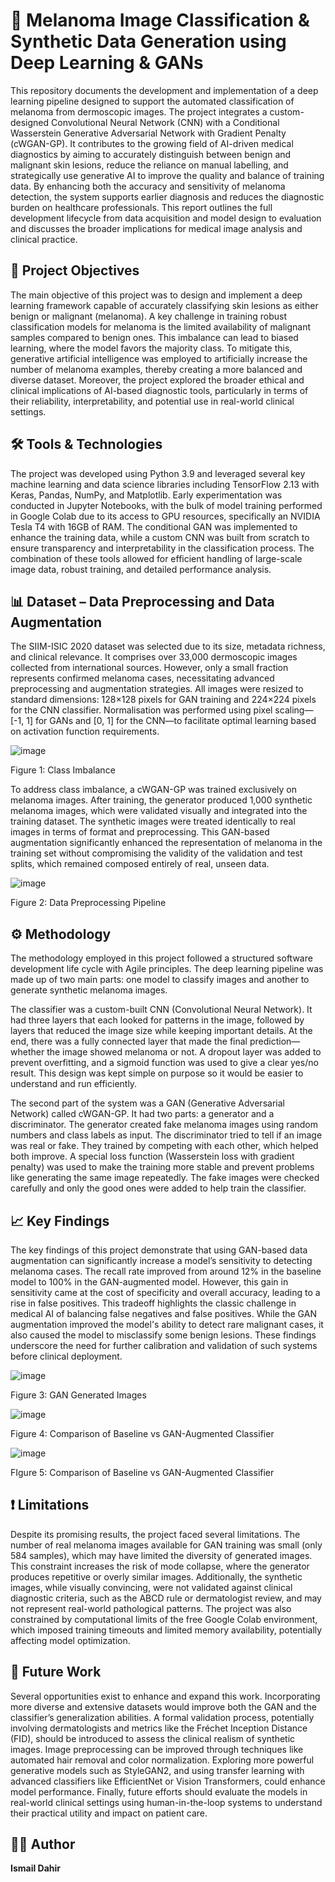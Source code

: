 # 🧠 Melanoma Image Classification & Synthetic Data Generation using Deep Learning & GANs


This repository documents the development and implementation of a deep learning pipeline designed to support the automated classification of melanoma from dermoscopic images. The project integrates a custom-designed Convolutional Neural Network (CNN) with a Conditional Wasserstein Generative Adversarial Network with Gradient Penalty (cWGAN-GP). It contributes to the growing field of AI-driven medical diagnostics by aiming to accurately distinguish between benign and malignant skin lesions, reduce the reliance on manual labelling, and strategically use generative AI to improve the quality and balance of training data. By enhancing both the accuracy and sensitivity of melanoma detection, the system supports earlier diagnosis and reduces the diagnostic burden on healthcare professionals. This report outlines the full development lifecycle from data acquisition and model design to evaluation and discusses the broader implications for medical image analysis and clinical practice.

## 📌 Project Objectives

The main objective of this project was to design and implement a deep learning framework capable of accurately classifying skin lesions as either benign or malignant (melanoma). A key challenge in training robust classification models for melanoma is the limited availability of malignant samples compared to benign ones. This imbalance can lead to biased learning, where the model favors the majority class. To mitigate this, generative artificial intelligence was employed to artificially increase the number of melanoma examples, thereby creating a more balanced and diverse dataset. Moreover, the project explored the broader ethical and clinical implications of AI-based diagnostic tools, particularly in terms of their reliability, interpretability, and potential use in real-world clinical settings.


## 🛠️ Tools & Technologies

The project was developed using Python 3.9 and leveraged several key machine learning and data science libraries including TensorFlow 2.13 with Keras, Pandas, NumPy, and Matplotlib. Early experimentation was conducted in Jupyter Notebooks, with the bulk of model training performed in Google Colab due to its access to GPU resources, specifically an NVIDIA Tesla T4 with 16GB of RAM. The conditional GAN was implemented to enhance the training data, while a custom CNN was built from scratch to ensure transparency and interpretability in the classification process. The combination of these tools allowed for efficient handling of large-scale image data, robust training, and detailed performance analysis.

## 📊 Dataset – Data Preprocessing and Data Augmentation
The SIIM-ISIC 2020 dataset was selected due to its size, metadata richness, and clinical relevance. It comprises over 33,000 dermoscopic images collected from international sources. However, only a small fraction represents confirmed melanoma cases, necessitating advanced preprocessing and augmentation strategies. All images were resized to standard dimensions: 128×128 pixels for GAN training and 224×224 pixels for the CNN classifier. Normalisation was performed using pixel scaling—[-1, 1] for GANs and [0, 1] for the CNN—to facilitate optimal learning based on activation function requirements.

![image](https://github.com/user-attachments/assets/82b5c5b5-f0c6-4690-85ec-1a48a51d79b4)

Figure 1: Class Imbalance

To address class imbalance, a cWGAN-GP was trained exclusively on melanoma images. After training, the generator produced 1,000 synthetic melanoma images, which were validated visually and integrated into the training dataset. The synthetic images were treated identically to real images in terms of format and preprocessing. This GAN-based augmentation significantly enhanced the representation of melanoma in the training set without compromising the validity of the validation and test splits, which remained composed entirely of real, unseen data.


![image](https://github.com/user-attachments/assets/b61dbc04-cf4a-4e7c-a8ae-a9b4aac6670d)

Figure 2: Data Preprocessing Pipeline

## ⚙️ Methodology

The methodology employed in this project followed a structured software development life cycle with Agile principles. The deep learning pipeline was made up of two main parts: one model to classify images and another to generate synthetic melanoma images.

The classifier was a custom-built CNN (Convolutional Neural Network). It had three layers that each looked for patterns in the image, followed by layers that reduced the image size while keeping important details. At the end, there was a fully connected layer that made the final prediction—whether the image showed melanoma or not. A dropout layer was added to prevent overfitting, and a sigmoid function was used to give a clear yes/no result. This design was kept simple on purpose so it would be easier to understand and run efficiently.

The second part of the system was a GAN (Generative Adversarial Network) called cWGAN-GP. It had two parts: a generator and a discriminator. The generator created fake melanoma images using random numbers and class labels as input. The discriminator tried to tell if an image was real or fake. They trained by competing with each other, which helped both improve. A special loss function (Wasserstein loss with gradient penalty) was used to make the training more stable and prevent problems like generating the same image repeatedly. The fake images were checked carefully and only the good ones were added to help train the classifier.




## 📈 Key Findings

The key findings of this project demonstrate that using GAN-based data augmentation can significantly increase a model’s sensitivity to detecting melanoma cases. The recall rate improved from around 12% in the baseline model to 100% in the GAN-augmented model. However, this gain in sensitivity came at the cost of specificity and overall accuracy, leading to a rise in false positives. This tradeoff highlights the classic challenge in medical AI of balancing false negatives and false positives. While the GAN augmentation improved the model's ability to detect rare malignant cases, it also caused the model to misclassify some benign lesions. These findings underscore the need for further calibration and validation of such systems before clinical deployment.

![image](https://github.com/user-attachments/assets/5750c943-fdb3-4b2f-9ce4-2eb65a5a85bc)

Figure 3: GAN Generated Images



![image](https://github.com/user-attachments/assets/44116a4e-70ce-4cbe-bfc0-50ab51c9541c)

Figure 4: Comparison of Baseline vs GAN-Augmented Classifier




![image](https://github.com/user-attachments/assets/8de24a54-b50e-4800-810b-92e8f99a98fa)

FIgure 5: Comparison of Baseline vs GAN-Augmented Classifier

## ❗ Limitations

Despite its promising results, the project faced several limitations. The number of real melanoma images available for GAN training was small (only 584 samples), which may have limited the diversity of generated images. This constraint increases the risk of mode collapse, where the generator produces repetitive or overly similar images. Additionally, the synthetic images, while visually convincing, were not validated against clinical diagnostic criteria, such as the ABCD rule or dermatologist review, and may not represent real-world pathological patterns. The project was also constrained by computational limits of the free Google Colab environment, which imposed training timeouts and limited memory availability, potentially affecting model optimization.

## 🔮 Future Work

Several opportunities exist to enhance and expand this work. Incorporating more diverse and extensive datasets would improve both the GAN and the classifier’s generalization abilities. A formal validation process, potentially involving dermatologists and metrics like the Fréchet Inception Distance (FID), should be introduced to assess the clinical realism of synthetic images. Image preprocessing can be improved through techniques like automated hair removal and color normalization. Exploring more powerful generative models such as StyleGAN2, and using transfer learning with advanced classifiers like EfficientNet or Vision Transformers, could enhance model performance. Finally, future efforts should evaluate the models in real-world clinical settings using human-in-the-loop systems to understand their practical utility and impact on patient care.



## 🙋‍♂️ Author

**Ismail Dahir**  
